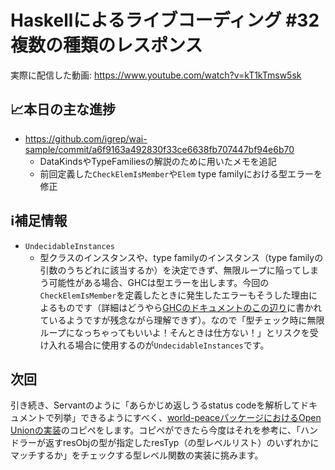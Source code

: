 # Haskellによるライブコーディング #32 複数の種類のレスポンス

実際に配信した動画: <https://www.youtube.com/watch?v=kT1kTmsw5sk>

## 📈本日の主な進捗

- <https://github.com/igrep/wai-sample/commit/a6f9163a492830f33ce6638fb707447bf94e6b70>
    - DataKindsやTypeFamiliesの解説のために用いたメモを追記
    - 前回定義した`CheckElemIsMember`や`Elem` type familyにおける型エラーを修正

## ℹ️補足情報

- `UndecidableInstances`
    - 型クラスのインスタンスや、type familyのインスタンス（type familyの引数のうちどれに該当するか）を決定できず、無限ループに陥ってしまう可能性がある場合、GHCは型エラーを出します。今回の`CheckElemIsMember`を定義したときに発生したエラーもそうした理由によるものです（詳細はどうやら[GHCのドキュメントのこの辺り](https://ghc.gitlab.haskell.org/ghc/doc/users_guide/exts/type_families.html#verifying-the-injectivity-annotation-against-type-family-equations)に書かれているようですが残念ながら理解できず）。なので「型チェック時に無限ループになっちゃってもいいよ！そんときは仕方ない！」とリスクを受け入れる場合に使用するのが`UndecidableInstances`です。

## 次回

引き続き、Servantのように「あらかじめ返しうるstatus codeを解析してドキュメントで列挙」できるようにすべく、[world-peaceパッケージにおけるOpen Unionの実装](https://github.com/cdepillabout/world-peace/blob/master/src/Data/WorldPeace/Union.hs)のコピペをします。コピペができたら今度はそれを参考に、「ハンドラーが返すresObjの型が指定したresTyp（の型レベルリスト）のいずれかにマッチするか」をチェックする型レベル関数の実装に挑みます。
